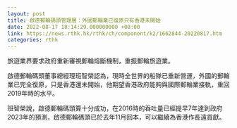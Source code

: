 ```yaml
---
layout: post
title: 啟德郵輪碼頭管理層：外國郵輪業已復原只有香港未開始
date: 2022-08-17 18:14:29.000000000 +08:00
link: https://news.rthk.hk/rthk/ch/component/k2/1662844-20220817.htm
categories: rthk
---
```


旅遊業界要求政府重新審視郵輪熔斷機制，重振郵輪旅遊業。

啟德郵輪碼頭董事總經理班智榮認為，現時全世界的船隊已重新營運，外國的郵輪業已完全復原，只是香港還未開始，他期望香港政府能夠與國際郵輪業接軌，重回2019年時的水平。

班智榮說，啟德郵輪碼頭算十分成功，在2016時的吞吐量已經提早7年達到政府2023年的預測，啟德郵輪碼頭已於去年11月回本，可以繼續為香港作長遠貢獻。
